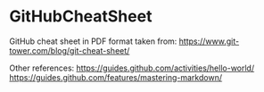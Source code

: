 # GitHubCheatSheet
GitHub cheat sheet in PDF format taken from:
https://www.git-tower.com/blog/git-cheat-sheet/

Other references:
https://guides.github.com/activities/hello-world/
https://guides.github.com/features/mastering-markdown/
